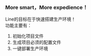 ### More smart，More expedience！  

Line的目标在于快速搭建生产环境！  
功能主要有：  
1. 初始化项目文件  
2. 生成项目必须的配置文件  
3. 一键部署生产环境  
